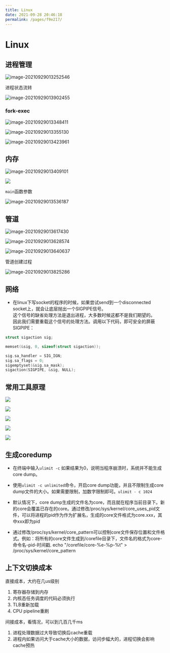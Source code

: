 ```yaml
---
title: Linux
date: 2021-09-28 20:46:18
permalink: /pages/f9e217/
---
```


# Linux

## 进程管理

![image-20210929013252546](/img/os/image-20210929013252546.png)

进程状态流转

![image-20210929013902455](/img/os/image-20210929013902455.png)

### fork-exec

![image-20210929013348411](/img/os/image-20210929013348411.png)

![image-20210929013355130](/img/os/image-20210929013355130.png)

![image-20210929013423961](/img/os/image-20210929013423961.png)

## 内存

![image-20210929013409101](/img/os/image-20210929013409101.png)

![](/img/os/15907189598255.jpg)

`main`函数参数

![image-20210929013536187](/img/os/image-20210929013536187.png)

## 管道

![image-20210929013617430](/img/os/image-20210929013617430.png)

![image-20210929013628574](/img/os/image-20210929013628574.png)

![image-20210929013640637](/img/os/image-20210929013640637.png)

管道创建过程

![image-20210929013825286](/img/os/image-20210929013825286.png)



## 网络

* 在linux下写socket的程序的时候，如果尝试send到一个disconnected socket上，就会让底层抛出一个SIGPIPE信号。<br>
  这个信号的缺省处理方法是退出进程，大多数时候这都不是我们期望的。<br>
  因此我们需要重载这个信号的处理方法。调用以下代码，即可安全的屏蔽SIGPIPE：
```c
struct sigaction sig;

memset(&sig, 0, sizeof(struct sigaction));

sig.sa_handler = SIG_IGN;
sig.sa_flags = 0;
sigemptyset(&sig.sa_mask);
sigaction(SIGPIPE, &sig, NULL);
```

## 常用工具原理

![](/img/os/linux_tools.png)

![](/img/os/linux_observability_tools.png)

![](/img/os/linux_observability_sar.png)

![](/img/os/linux_benchmarking_tools.png)

![](/img/os/linux_tuning_tools.png)

## 生成coredump

- 在终端中输入`ulimit -c` 如果结果为0，说明当程序崩溃时，系统并不能生成core dump。

- 使用`ulimit -c unlimited`命令，开启core dump功能，并且不限制生成core dump文件的大小。如果需要限制，加数字限制即可。`ulimit - c 1024`

- 默认情况下，core dump生成的文件名为core，而且就在程序当前目录下。新的core会覆盖已存在的core。通过修改/proc/sys/kernel/core_uses_pid文件，可以将进程的pid作为作为扩展名，生成的core文件格式为core.xxx，其中xxx即为pid

- 通过修改/proc/sys/kernel/core_pattern可以控制core文件保存位置和文件格式。例如：将所有的core文件生成到/corefile目录下，文件名的格式为core-命令名-pid-时间戳. echo "/corefile/core-%e-%p-%t" > /proc/sys/kernel/core_pattern

## 上下文切换成本

直接成本，大约在几us级别
1. 寄存器存储到内存
2. 内核态任务调度的代码必须执行
3. TLB重新加载
4. CPU pipeline重刷

间接成本，看情况，可以到几百几千ms
1. 进程处理数据过大导致切换后cache重载
2. 进程内如果访问大于cache大小的数据，访问步幅大的，进程切换会影响cache预热
